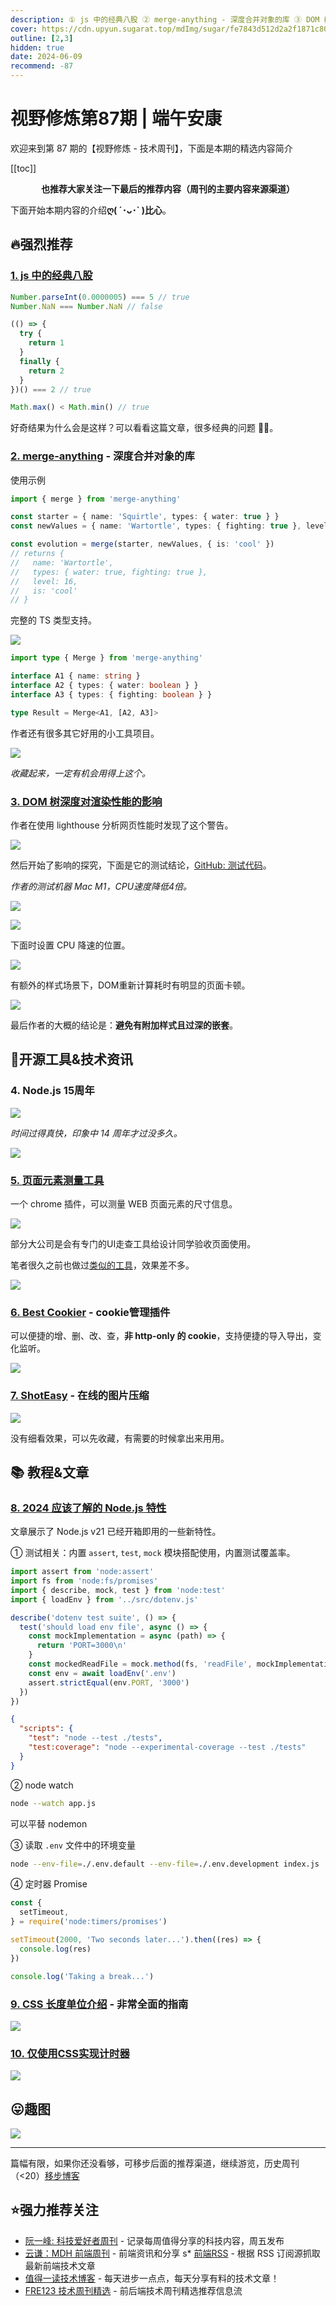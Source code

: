 ```yaml
---
description: ① js 中的经典八股 ② merge-anything - 深度合并对象的库 ③ DOM 树深度对渲染性能的影响 ④ Node.js 15周年 ⑤ 页面元素测量工具 ⑥ Best Cookier - cookie管理插件 ⑦ ShotEasy - 在线的图片压缩 ⑧ 2024 应该了解的 Node.js 特性 ⑨ CSS 长度单位介绍 - 非常全面的指南 ⑩ 仅使用CSS实现计时器
cover: https://cdn.upyun.sugarat.top/mdImg/sugar/fe7843d512d2a2f1871c80f7cf4738d4
outline: [2,3]
hidden: true
date: 2024-06-09
recommend: -87
---
```


# 视野修炼第87期 | 端午安康

欢迎来到第 87 期的【视野修炼 - 技术周刊】，下面是本期的精选内容简介

[[toc]]

<center>

**​也推荐大家关注一下最后的推荐内容（周刊的主要内容来源渠道）**

</center>

下面开始本期内容的介绍**ღ( ´･ᴗ･` )比心**。

## 🔥强烈推荐

### [1. js 中的经典八股](https://mp.weixin.qq.com/s/TsoJok363BjAJd4vaqeqrg)

```js
Number.parseInt(0.0000005) === 5 // true
Number.NaN === Number.NaN // false

(() => {
  try {
    return 1
  }
  finally {
    return 2
  }
})() === 2 // true

Math.max() < Math.min() // true
```
好奇结果为什么会是这样？可以看看这篇文章，很多经典的问题 👍🏻。

### [2. merge-anything](https://github.com/mesqueeb/merge-anything) - 深度合并对象的库

使用示例
```ts
import { merge } from 'merge-anything'

const starter = { name: 'Squirtle', types: { water: true } }
const newValues = { name: 'Wartortle', types: { fighting: true }, level: 16 }

const evolution = merge(starter, newValues, { is: 'cool' })
// returns {
//   name: 'Wartortle',
//   types: { water: true, fighting: true },
//   level: 16,
//   is: 'cool'
// }
```

完整的 TS 类型支持。

![](https://cdn.upyun.sugarat.top/mdImg/sugar/6dc1113c81b03464f6d6322b4a3039b4)

```ts
import type { Merge } from 'merge-anything'

interface A1 { name: string }
interface A2 { types: { water: boolean } }
interface A3 { types: { fighting: boolean } }

type Result = Merge<A1, [A2, A3]>
```

作者还有很多其它好用的小工具项目。

![](https://cdn.upyun.sugarat.top/mdImg/sugar/6f68ce498e1afacd8c50400ed40ee8af)

*收藏起来，一定有机会用得上这个。*

### [3. DOM 树深度对渲染性能的影响](https://frontendatscale.com/blog/how-deep-is-your-dom/)

作者在使用 lighthouse 分析网页性能时发现了这个警告。

![](https://cdn.upyun.sugarat.top/mdImg/sugar/78bb709f2aacd03fa72a05e1c39e244f)

然后开始了影响的探究，下面是它的测试结论，[GitHub: 测试代码](https://github.com/Charca/dom-depth)。

*作者的测试机器 Mac M1，CPU速度降低4倍。*

![](https://cdn.upyun.sugarat.top/mdImg/sugar/8259428ea57ef2333f9c1d38a767899b)

![](https://cdn.upyun.sugarat.top/mdImg/sugar/2b98664f675774a6e6763b0629b22c80)

下面时设置 CPU 降速的位置。

![](https://cdn.upyun.sugarat.top/mdImg/sugar/022e872f57feb0600aaca986282da723)

有额外的样式场景下，DOM重新计算耗时有明显的页面卡顿。

![](https://cdn.upyun.sugarat.top/mdImg/sugar/cc320411698b5ce33994df1d4796192f)

最后作者的大概的结论是：**避免有附加样式且过深的嵌套**。

## 🔧开源工具&技术资讯
### 4. Node.js 15周年

![](https://cdn.upyun.sugarat.top/mdImg/sugar/fe7843d512d2a2f1871c80f7cf4738d4)

*时间过得真快，印象中 14 周年才过没多久。*

![](https://cdn.upyun.sugarat.top/mdImg/sugar/4d45983d4933637c75e77911a3ea7a99)

### [5. 页面元素测量工具](https://chromewebstore.google.com/detail/screen-ruler-measure-the/jfbbgijjljfbolelfkopkhbfjajjampm)

一个 chrome 插件，可以测量 WEB 页面元素的尺寸信息。

![](https://cdn.upyun.sugarat.top/mdImg/sugar/9932545cbbf960b026fd050cb4a52afc)

部分大公司是会有专门的UI走查工具给设计同学验收页面使用。

笔者很久之前也做过[类似的工具](https://github.com/ATQQ/ewuit)，效果差不多。

![](https://cdn.upyun.sugarat.top/mdImg/sugar/57b555975b9d8f0558775b9bca2c147b)

### [6. Best Cookier](https://github.com/Dolov/chrome-best-cookier) - cookie管理插件

可以便捷的增、删、改、查，**非 http-only 的 cookie**，支持便捷的导入导出，变化监听。

![](https://cdn.upyun.sugarat.top/mdImg/sugar/0e6455ff0f664e70a5997bf507d3868b)

### [7. ShotEasy](https://shoteasy.fun/image-compressor) - 在线的图片压缩

![](https://cdn.upyun.sugarat.top/mdImg/sugar/bc056ec073d22de4eaebc3d0c21ee253)

没有细看效果，可以先收藏，有需要的时候拿出来用用。

## 📚 教程&文章
### [8. 2024 应该了解的 Node.js 特性](https://mp.weixin.qq.com/s/pFLBG0gIxFOu-OvWMXWqkA)

文章展示了 Node.js v21 已经开箱即用的一些新特性。

① 测试相关：内置 `assert`, `test`, `mock` 模块搭配使用，内置测试覆盖率。

```js
import assert from 'node:assert'
import fs from 'node:fs/promises'
import { describe, mock, test } from 'node:test'
import { loadEnv } from '../src/dotenv.js'

describe('dotenv test suite', () => {
  test('should load env file', async () => {
    const mockImplementation = async (path) => {
      return 'PORT=3000\n'
    }
    const mockedReadFile = mock.method(fs, 'readFile', mockImplementation)
    const env = await loadEnv('.env')
    assert.strictEqual(env.PORT, '3000')
  })
})
```

```json
{
  "scripts": {
    "test": "node --test ./tests",
    "test:coverage": "node --experimental-coverage --test ./tests"
  }
}
```

② node watch
```sh
node --watch app.js
```
可以平替 nodemon

③ 读取 `.env` 文件中的环境变量

```sh
node --env-file=./.env.default --env-file=./.env.development index.js
```

④ 定时器 Promise

```js
const {
  setTimeout,
} = require('node:timers/promises')

setTimeout(2000, 'Two seconds later...').then((res) => {
  console.log(res)
})

console.log('Taking a break...')
```

### [9. CSS 长度单位介绍](https://css-tricks.com/css-length-units/) - 非常全面的指南

![](https://cdn.upyun.sugarat.top/mdImg/sugar/4afeb14e321311183c78893146a467ee)


### [10. 仅使用CSS实现计时器](https://frontendmasters.com/blog/how-to-make-a-css-timer/)

![](https://cdn.upyun.sugarat.top/mdImg/sugar/0178c62bc3857e19e7558ca2eae251b0)

## 😛趣图

![](https://cdn.upyun.sugarat.top/mdImg/sugar/54f9799d174a2fe8062fe4a208da5049)

---

篇幅有限，如果你还没看够，可移步后面的推荐渠道，继续游览，历史周刊（<20）[移步博客](https://sugarat.top/weekly/index.html)

## ⭐️强力推荐关注

* [阮一峰: 科技爱好者周刊](https://www.ruanyifeng.com/blog/archives.html) - 记录每周值得分享的科技内容，周五发布
* [云谦：MDH 前端周刊](https://sorrycc.com/mdh/) - 前端资讯和分享
s* [前端RSS](https://fed.chanceyu.com/) - 根据 RSS 订阅源抓取最新前端技术文章
* [值得一读技术博客](https://daily-blog.chlinlearn.top/) - 每天进步一点点，每天分享有料的技术文章！
* [FRE123 技术周刊精选](https://www.fre123.com/weekly) - 前后端技术周刊精选推荐信息流
